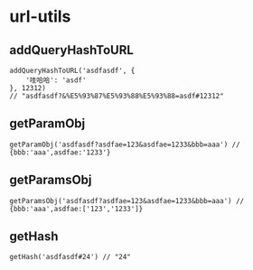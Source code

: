 # url-utils

## addQueryHashToURL
    addQueryHashToURL('asdfasdf', {
        '哇哈哈': 'asdf'
    }, 12312)
    // "asdfasdf?&%E5%93%87%E5%93%88%E5%93%88=asdf#12312"
## getParamObj
    getParamObj('asdfasdf?asdfae=123&asdfae=1233&bbb=aaa') // {bbb:'aaa',asdfae:'1233'}
## getParamsObj
    getParamsObj('asdfasdf?asdfae=123&asdfae=1233&bbb=aaa') // {bbb:'aaa',asdfae:['123','1233']}
## getHash
    getHash('asdfasdf#24') // "24"
